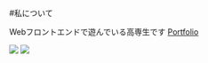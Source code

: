 #私について

Webフロントエンドで遊んでいる高専生です
[Portfolio](http://genshi0916.github.io/)

![](https://img.shields.io/badge/-No-red)
![](https://img.shields.io/badge/-socialization-brightgreen)
